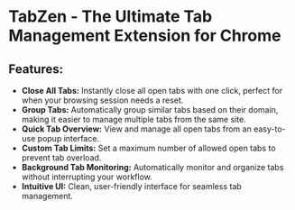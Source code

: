 # TabZen - The Ultimate Tab Management Extension for Chrome

## Features:
* **Close All Tabs:** Instantly close all open tabs with one click, perfect for when your browsing session needs a reset.
* **Group Tabs:** Automatically group similar tabs based on their domain, making it easier to manage multiple tabs from the same site.
* **Quick Tab Overview:** View and manage all open tabs from an easy-to-use popup interface.
* **Custom Tab Limits:** Set a maximum number of allowed open tabs to prevent tab overload.
* **Background Tab Monitoring:** Automatically monitor and organize tabs without interrupting your workflow.
* **Intuitive UI:** Clean, user-friendly interface for seamless tab management.


